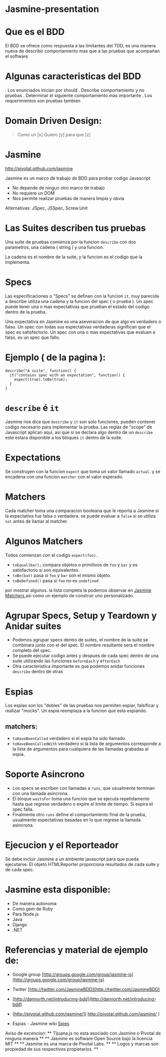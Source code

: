 Jasmine-presentation
====================

# Que es el BDD
El BDD se ofrece como respuesta a las limitantes del TDD, es una manera nueva de describir comportamiento mas que a las pruebas que acompañan el software.

# Algunas caracteristicas del BDD
. Los enunciados inician por should
. Describe comportamiento y no pruebas
. Determinar el siguiente comportamiento mas importante
. Los requerimientos son pruebas tambien

# Domain Driven Design:

> Como un [x]
> Quiero [y]
> para que [z]

# Jasmine
http://pivotal.github.com/jasmine

Jasmine es un marco de trabajo de BDD para probar codigo Javascript

* No depende de ningun otro marco de trabajo
* No requiere un DOM
* Nos permite realizar pruebas de manera limpia y obvia

Alternativas: JSpec, JSSpec, Screw.Unit

# Las Suites describen tus pruebas
Una suite de pruebas comienza por la funcion `describe` con dos parametros, una cadena ( string ) y una funcion.

La cadena es el nombre de la suite, y la funcion es el codigo que la implementa.

# Specs
Las especificaciones o "Specs" se definen con la funcion `it`, muy parecida a describe utiliza una cadena y la funcion del spec ( o prueba ).
Un spec puede tener una o mas expectativas que prueban el estado del codigo dentro de la prueba.

Una expectativa en Jasmine es una aseveracion de que algo es verdadero o falso. Un spec con todas sus expectativas verdaderas significan que el spec es satisfactorio. Un spec con una o mas expectativas que evaluen a falso, es un spec que fallo.

# Ejemplo ( de la pagina ):

```
describe("A suite", function() {
  it("contains spec with an expectation", function() {
    expect(true).toBe(true);
  }
}
```

# `describe` é `it`

Jasmine nos dice que `describe` y `it` son solo funciones, pueden contener codigo necesario para implementar la prueba. Las reglas de "scope" de Javascript aplican aqui, asi que si se declara algo dentro de un `describe` este estara disponible a los bloques `it` dentro de la suite.

# Expectations
Se construyen con la funcion `expect` que toma un valor llamado `actual`. y se encadena con una funcion `matcher` con el valor esperado.

# Matchers
Cada matcher toma una comparacion booleana que le reporta a Jasmine si la expectativa fue falsa o verdadera. se puede evaluar a `false` si se utiliza `not` antes de llamar al matcher.

# Algunos Matchers

Todos comienzan con el codigo `expect(foo).`

* `toEqual(bar);`  compara objetos o primitivos de `foo` y `bar` y es satisfactorio si son equivalentes.
* `toBe(bat)` pasa si `foo` y `bar` son el mismo objeto.
* `toBeDefined()` pasa si `foo` no es `undefined`

por mostrar algunos. la lista completa la podemos observar en [ Jasmine Matchers ]( https://github.com/pivotal/jasmine/wiki/Matchers ) asi como un ejemplo de construir uno personalizado.

# Agrupar Specs, Setup y Teardown y Anidar suites
* Podemos agrupar specs dentro de suites, el nombre de la suite se combinara junto con el del spec. El nombre resultante sera el nombre completo del spec.
* Se puede ejecutar codigo antes y despues de cada spec dentro de una suite utilizando las funciones `beforeEach` y `AfterEach`
* Otra caracteristica importante es que podemos anidar funciones `describe` dentro de otras

# Espias

Los espias son los "dobles" de las pruebas nos permiten espiar, falsificar y realizar "mocks". Un espia reemplaza a la funcion que esta espiando.

## matchers:
* `toHaveBeenCalled` verdadero si el espia ha sido llamado.
* `toHaveBeenCalledWith` verdadero si la lista de argumentos corresponde a la lista de argumentos para cualquiera de las llamadas grabadas al espia.

# Soporte Asincrono
* Los specs se escriben con llamadas a `runs`, que usualmente terminan con una llamada asincrona.
* El bloque `waitsFor` toma una funcion que se ejecuta repetidamente hasta que regrese verdadero o expire el limite de tiempo. Si expira el spec falla.
* Finalmente otro `runs` define el comportamiento final de la prueba, usualmente expectativas basadas en lo que regrese la llamada asincrona.

# Ejecucion y el Reporteador
Se debe incluir Jasmine a un ambiente javascript para que pueda ejecutarse.
El objeto HTMLReporter proporciona resultados de cada suite y de cada spec.

# Jasmine esta disponible:
* De manera autonoma
* Como gem de Ruby
* Para Node.js
* Java
* Django
* .NET

# Referencias y material de ejemplo de:
* Google group [http://groups.google.com/group/jasmine-js](http://groups.google.com/group/jasmine-js)
* Twitter [http://twitter.com/JasmineBDD](http://twitter.com/JasmineBDD)

* [http://dannorth.net/introducing-bdd](http://dannorth.net/introducing-bdd)
* [http://pivotal.github.com/jasmine/]( http://pivotal.github.com/jasmine/ )
* Espias - Jasmine wiki [ Spies ](https://github.com/pivotal/jasmine/wiki/Spies)

Aviso de excencion:
** Tijuana.js no esta asociado con Jasmine o Pivotal de ninguna manera **
** Jasmine es software Open Source bajo la licencia MIT **
** Jasmine es una marca de Pivotal Labs. **
** Logos y marcas son propiedad de sus respectivos propietarios. **
